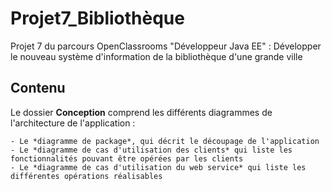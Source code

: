 # Projet7_Bibliothèque

Projet 7 du parcours OpenClassrooms "Développeur Java EE" : Développer le nouveau système d'information de la bibliothèque d'une grande ville 

## Contenu 

Le dossier **Conception** comprend les différents diagrammes de l'architecture de l'application :

	- Le *diagramme de package*, qui décrit le découpage de l'application
	- Le *diagramme de cas d'utilisation des clients* qui liste les fonctionnalités pouvant être opérées par les clients
	- Le *diagramme de cas d'utilisation du web service* qui liste les différentes opérations réalisables